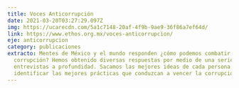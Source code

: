 ```yaml
---
title: Voces Anticorrupción
date: 2021-03-20T03:27:29.097Z
img: https://ucarecdn.com/5a1c7148-20af-4f9b-9ae9-36f86a7ef64d/
link: https://www.ethos.org.mx/voces-anticorrupcion/
eje: anticorrupcion
category: publicaciones
extracto: Mentes de México y el mundo responden ¿cómo podemos combatir la
  corrupción? Hemos obtenido diversas respuestas por medio de una serie de
  entrevistas a profundidad. Sacamos las mejores ideas de cada persona para
  identificar las mejores prácticas que conduzcan a vencer la corrupción.
---
```


